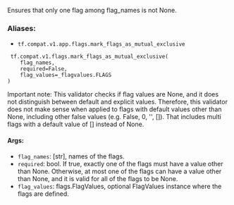 Ensures that only one flag among flag_names is not None.
### Aliases:
- `tf.compat.v1.app.flags.mark_flags_as_mutual_exclusive`

```
 tf.compat.v1.flags.mark_flags_as_mutual_exclusive(
    flag_names,
    required=False,
    flag_values=_flagvalues.FLAGS
)
```
Important note: This validator checks if flag values are None, and it does not distinguish between default and explicit values. Therefore, this validator does not make sense when applied to flags with default values other than None, including other false values (e.g. False, 0, '', []). That includes multi flags with a default value of [] instead of None.
#### Args:
- `flag_names`: [str], names of the flags.
- `required`: bool. If true, exactly one of the flags must have a value other than None. Otherwise, at most one of the flags can have a value other than None, and it is valid for all of the flags to be None.
- `flag_values`: flags.FlagValues, optional FlagValues instance where the flags are defined.
